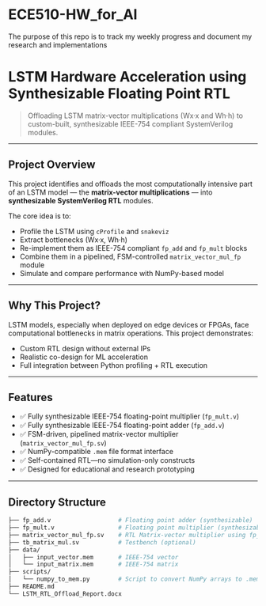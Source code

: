 # ECE510-HW_for_AI
The purpose of this repo is to track my weekly progress and document my research and implementations
#    LSTM Hardware Acceleration using Synthesizable Floating Point RTL

> Offloading LSTM matrix-vector multiplications (Wx·x and Wh·h) to custom-built, synthesizable IEEE-754 compliant SystemVerilog modules.

---

##   Project Overview

This project identifies and offloads the most computationally intensive part of an LSTM model — the **matrix-vector multiplications** — into **synthesizable SystemVerilog RTL** modules.

The core idea is to:
- Profile the LSTM using `cProfile` and `snakeviz`
- Extract bottlenecks (Wx·x, Wh·h)
- Re-implement them as IEEE-754 compliant `fp_add` and `fp_mult` blocks
- Combine them in a pipelined, FSM-controlled `matrix_vector_mul_fp` module
- Simulate and compare performance with NumPy-based model

---

##     Why This Project?

LSTM models, especially when deployed on edge devices or FPGAs, face computational bottlenecks in matrix operations. This project demonstrates:
- Custom RTL design without external IPs
- Realistic co-design for ML acceleration
- Full integration between Python profiling + RTL execution

---

##    Features

- ✅ Fully synthesizable IEEE-754 floating-point multiplier (`fp_mult.v`)
- ✅ Fully synthesizable IEEE-754 floating-point adder (`fp_add.v`)
- ✅ FSM-driven, pipelined matrix-vector multiplier (`matrix_vector_mul_fp.sv`)
- ✅ NumPy-compatible `.mem` file format interface
- ✅ Self-contained RTL—no simulation-only constructs
- ✅ Designed for educational and research prototyping

---

##    Directory Structure

```bash
├── fp_add.v                   # Floating point adder (synthesizable)
├── fp_mult.v                  # Floating point multiplier (synthesizable)
├── matrix_vector_mul_fp.sv    # RTL Matrix-vector multiplier using fp_add/fp_mult
├── tb_matrix_mul.sv           # Testbench (optional)
├── data/
│   ├── input_vector.mem       # IEEE-754 vector
│   └── input_matrix.mem       # IEEE-754 matrix
├── scripts/
│   └── numpy_to_mem.py        # Script to convert NumPy arrays to .mem
├── README.md
└── LSTM_RTL_Offload_Report.docx
